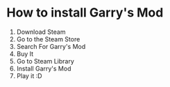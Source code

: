 # How to install Garry's Mod

1. Download Steam
2. Go to the Steam Store
3. Search For Garry's Mod
4. Buy It
5. Go to Steam Library
6. Install Garry's Mod
7. Play it :D
